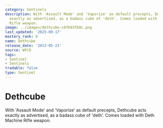 ```yaml
---
category: Sentinels
description: With 'Assault Mode' and 'Vaporize' as default precepts, Dethcube acts
  exactly as advertised, as a badass cube of 'deth'. Comes loaded with Deth Machine
  Rifle weapon.
image: ../images/dethcube-c0fb93fb8c.png
last_updated: '2025-09-17'
mastery_rank: 0
name: Dethcube
release_date: '2013-05-23'
source: WFCD
tags:
- Sentinel
- Sentinels
tradable: false
type: Sentinel
---
```


# Dethcube

With 'Assault Mode' and 'Vaporize' as default precepts, Dethcube acts exactly as advertised, as a badass cube of 'deth'. Comes loaded with Deth Machine Rifle weapon.

